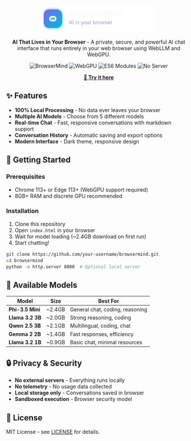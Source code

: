 <div align="center">
  <img src="images/logos/logo-primary.svg" alt="BrowserMind Logo" width="300">
  
  **AI That Lives in Your Browser** - A private, secure, and powerful AI chat interface that runs entirely in your web browser using WebLLM and WebGPU.

  ![BrowserMind](https://img.shields.io/badge/AI-Local%20%26%20Private-brightgreen)
  ![WebGPU](https://img.shields.io/badge/WebGPU-Enabled-blue)
  ![ES6 Modules](https://img.shields.io/badge/ES6-Modules-yellow)
  ![No Server](https://img.shields.io/badge/Server-None%20Required-red)

  **[🚀 Try it here](https://browsermind.vercel.app/)**
</div>

## ✨ Features

- **100% Local Processing** - No data ever leaves your browser
- **Multiple AI Models** - Choose from 5 different models
- **Real-time Chat** - Fast, responsive conversations with markdown support
- **Conversation History** - Automatic saving and export options
- **Modern Interface** - Dark theme, responsive design

## 🚀 Getting Started

### Prerequisites
- Chrome 113+ or Edge 113+ (WebGPU support required)
- 8GB+ RAM and discrete GPU recommended

### Installation
1. Clone this repository
2. Open `index.html` in your browser
3. Wait for model loading (~2.4GB download on first run)
4. Start chatting!

```bash
git clone https://github.com/your-username/browsermind.git
cd browsermind
python -m http.server 8000  # Optional local server
```

## 🤖 Available Models

| Model | Size | Best For |
|-------|------|----------|
| **Phi-3.5 Mini** | ~2.4GB | General chat, coding, reasoning |
| **Llama 3.2 3B** | ~2.0GB | Strong reasoning, coding |
| **Qwen 2.5 3B** | ~2.1GB | Multilingual, coding, chat |
| **Gemma 2 2B** | ~1.4GB | Fast responses, efficiency |
| **Llama 3.2 1B** | ~0.9GB | Basic chat, minimal resources |

## 🔒 Privacy & Security

- **No external servers** - Everything runs locally
- **No telemetry** - No usage data collected
- **Local storage only** - Conversations saved in browser
- **Sandboxed execution** - Browser security model

## 📄 License

MIT License - see [LICENSE](LICENSE) for details.
